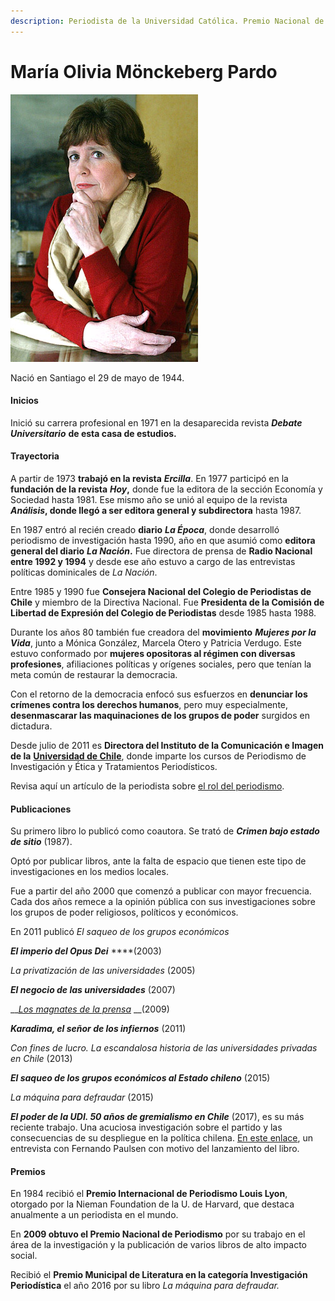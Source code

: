 ```yaml
---
description: Periodista de la Universidad Católica. Premio Nacional de Periodismo 2009.
---
```


# María Olivia Mönckeberg Pardo

![Mar&#xED;a Olivia Monckeberg Pardo. Foto: Observatorio Fucatel.](../../.gitbook/assets/monckeberg.jpg)

Nació en Santiago el 29 de mayo de 1944.

#### Inicios

Inició su carrera profesional en 1971 en la desaparecida revista _**Debate Universitario**_ **de esta casa de estudios.**

#### Trayectoria

A partir de 1973 **trabajó en la revista** _**Ercilla**_. En 1977 participó en la **fundación de la revista** _**Hoy**_**,** donde fue la editora de la sección Economía y Sociedad hasta 1981. Ese mismo año se unió al equipo de la revista _**Análisis**_**, donde llegó a ser editora general y subdirectora** hasta 1987.

En 1987 entró al recién creado **diario** _**La Época**_, donde desarrolló periodismo de investigación hasta 1990, año en que asumió como **editora general del diario** _**La Nación**_**.** Fue directora de prensa de **Radio Nacional entre 1992 y 1994** y desde ese año estuvo a cargo de las entrevistas políticas dominicales de _La Nación_.

Entre 1985 y 1990 fue **Consejera Nacional del Colegio de Periodistas de Chile** y miembro de la Directiva Nacional. Fue **Presidenta de la Comisión de Libertad de Expresión del Colegio de Periodistas** desde 1985 hasta 1988.

Durante los años 80 también fue creadora del **movimiento** _**Mujeres por la Vida**_, junto a Mónica González, Marcela Otero y Patricia Verdugo. Este estuvo conformado por **mujeres opositoras al régimen con diversas profesiones**, afiliaciones políticas y orígenes sociales, pero que tenían la meta común de restaurar la democracia.

Con el retorno de la democracia enfocó sus esfuerzos en **denunciar los crímenes contra los derechos humanos**, pero muy especialmente, **desenmascarar las maquinaciones de los grupos de poder** surgidos en dictadura.

Desde julio de 2011 es **Directora del Instituto de la Comunicación e Imagen de la** [**Universidad de Chile**](http://www.icei.uchile.cl/instituto/estructura/cuerpo-academico/maria-olivia-monckeberg-pardo), donde imparte los cursos de Periodismo de Investigación y Ética y Tratamientos Periodísticos. 

Revisa aquí un artículo de la periodista sobre [el rol del periodismo](https://www.intersecciones.org/reaccion/mcdrp-por-maria-olivia-monckeberg/).

#### Publicaciones

Su primero libro lo publicó como coautora. Se trató de _**Crimen bajo estado de sitio**_ \(1987\).

Optó por publicar libros, ante la falta de espacio que tienen este tipo de investigaciones en los medios locales.

Fue a partir del año 2000 que comenzó a publicar con mayor frecuencia. Cada dos años remece a la opinión pública con sus investigaciones sobre los grupos de poder religiosos, políticos y económicos.

En 2011 publicó _El saqueo de los grupos económicos_

_**El imperio del Opus Dei**_ ****\(2003\)

_La privatización de las universidades_ \(2005\)

_**El negocio de las universidades**_ \(2007\)

\_\_[_Los magnates de la prensa_](https://books.google.cl/books?id=Fy7fXMmQNxsC&printsec=frontcover&hl=es#v=onepage&q&f=false) __\(2009\)

_**Karadima, el señor de los infiernos**_ \(2011\)

_Con fines de lucro. La escandalosa historia de las universidades privadas en Chile_ \(2013\)

_**El saqueo de los grupos económicos al Estado chileno**_ \(2015\)

_La máquina para defraudar_ \(2015\)

_**El poder de la UDI. 50 años de gremialismo en Chile**_ \(2017\), es su más reciente trabajo. Una acuciosa investigación sobre el partido y las consecuencias de su despliegue en la política chilena. [En este enlace](https://www.youtube.com/watch?v=l2pZ9sWUo_Q), un entrevista con Fernando Paulsen con motivo del lanzamiento del libro.

#### Premios

En 1984 recibió el **Premio Internacional de Periodismo Louis Lyon**, otorgado por la Nieman Foundation de la U. de Harvard, que destaca anualmente a un periodista en el mundo.

En **2009 obtuvo el Premio Nacional de Periodismo** por su trabajo en el área de la investigación y la publicación de varios libros de alto impacto social.

Recibió el **Premio Municipal de Literatura en la categoría Investigación Periodística** el año 2016 por su libro _La máquina para defraudar._



